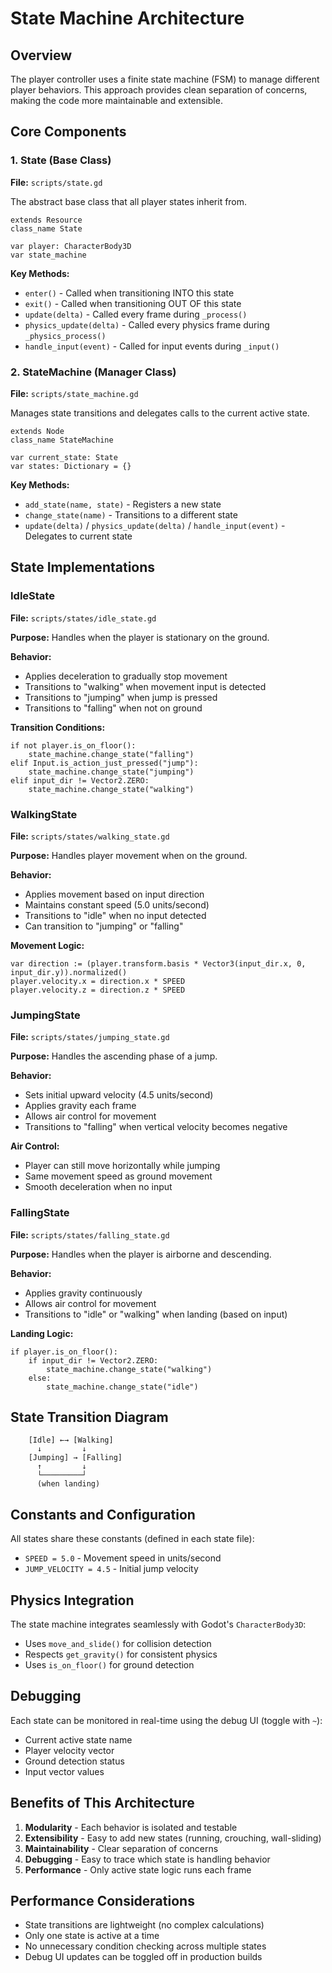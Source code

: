 # State Machine Architecture

## Overview

The player controller uses a finite state machine (FSM) to manage different player behaviors. This approach provides clean separation of concerns, making the code more maintainable and extensible.

## Core Components

### 1. State (Base Class)
**File:** `scripts/state.gd`

The abstract base class that all player states inherit from.

```gdscript
extends Resource
class_name State

var player: CharacterBody3D
var state_machine
```

**Key Methods:**
- `enter()` - Called when transitioning INTO this state
- `exit()` - Called when transitioning OUT OF this state
- `update(delta)` - Called every frame during `_process()`
- `physics_update(delta)` - Called every physics frame during `_physics_process()`
- `handle_input(event)` - Called for input events during `_input()`

### 2. StateMachine (Manager Class)
**File:** `scripts/state_machine.gd`

Manages state transitions and delegates calls to the current active state.

```gdscript
extends Node
class_name StateMachine

var current_state: State
var states: Dictionary = {}
```

**Key Methods:**
- `add_state(name, state)` - Registers a new state
- `change_state(name)` - Transitions to a different state
- `update(delta)` / `physics_update(delta)` / `handle_input(event)` - Delegates to current state

## State Implementations

### IdleState
**File:** `scripts/states/idle_state.gd`

**Purpose:** Handles when the player is stationary on the ground.

**Behavior:**
- Applies deceleration to gradually stop movement
- Transitions to "walking" when movement input is detected
- Transitions to "jumping" when jump is pressed
- Transitions to "falling" when not on ground

**Transition Conditions:**
```gdscript
if not player.is_on_floor():
	state_machine.change_state("falling")
elif Input.is_action_just_pressed("jump"):
	state_machine.change_state("jumping")
elif input_dir != Vector2.ZERO:
	state_machine.change_state("walking")
```

### WalkingState
**File:** `scripts/states/walking_state.gd`

**Purpose:** Handles player movement when on the ground.

**Behavior:**
- Applies movement based on input direction
- Maintains constant speed (5.0 units/second)
- Transitions to "idle" when no input detected
- Can transition to "jumping" or "falling"

**Movement Logic:**
```gdscript
var direction := (player.transform.basis * Vector3(input_dir.x, 0, input_dir.y)).normalized()
player.velocity.x = direction.x * SPEED
player.velocity.z = direction.z * SPEED
```

### JumpingState
**File:** `scripts/states/jumping_state.gd`

**Purpose:** Handles the ascending phase of a jump.

**Behavior:**
- Sets initial upward velocity (4.5 units/second)
- Applies gravity each frame
- Allows air control for movement
- Transitions to "falling" when vertical velocity becomes negative

**Air Control:**
- Player can still move horizontally while jumping
- Same movement speed as ground movement
- Smooth deceleration when no input

### FallingState
**File:** `scripts/states/falling_state.gd`

**Purpose:** Handles when the player is airborne and descending.

**Behavior:**
- Applies gravity continuously
- Allows air control for movement
- Transitions to "idle" or "walking" when landing (based on input)

**Landing Logic:**
```gdscript
if player.is_on_floor():
	if input_dir != Vector2.ZERO:
		state_machine.change_state("walking")
	else:
		state_machine.change_state("idle")
```

## State Transition Diagram

```
	[Idle] ←→ [Walking]
	  ↓         ↓
	[Jumping] → [Falling]
	  ↑         ↓
	  └─────────┘
	  (when landing)
```

## Constants and Configuration

All states share these constants (defined in each state file):
- `SPEED = 5.0` - Movement speed in units/second
- `JUMP_VELOCITY = 4.5` - Initial jump velocity

## Physics Integration

The state machine integrates seamlessly with Godot's `CharacterBody3D`:
- Uses `move_and_slide()` for collision detection
- Respects `get_gravity()` for consistent physics
- Uses `is_on_floor()` for ground detection

## Debugging

Each state can be monitored in real-time using the debug UI (toggle with `~`):
- Current active state name
- Player velocity vector
- Ground detection status
- Input vector values

## Benefits of This Architecture

1. **Modularity** - Each behavior is isolated and testable
2. **Extensibility** - Easy to add new states (running, crouching, wall-sliding)
3. **Maintainability** - Clear separation of concerns
4. **Debugging** - Easy to trace which state is handling behavior
5. **Performance** - Only active state logic runs each frame

## Performance Considerations

- State transitions are lightweight (no complex calculations)
- Only one state is active at a time
- No unnecessary condition checking across multiple states
- Debug UI updates can be toggled off in production builds

